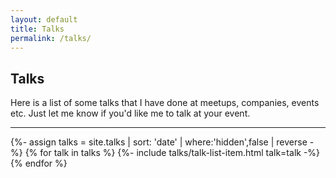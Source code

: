 ```yaml
---
layout: default
title: Talks
permalink: /talks/
---
```


<article>
  <h1>Talks</h1>
  <p>Here is a list of some talks that I have done at meetups, companies, events etc. Just let me know if you'd like me to talk at your event.</p>
</article>

<hr />
{%- assign talks = site.talks | sort: 'date' | where:'hidden',false | reverse -%}
{% for talk in talks %}
  {%- include talks/talk-list-item.html talk=talk -%}
{% endfor %}